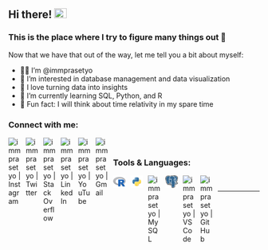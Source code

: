 ## Hi there! <img src="https://c.tenor.com/SNL9_xhZl9oAAAAi/waving-hand-joypixels.gif" width="25" height="20" />

### This is the place where I try to figure many things out :monocle_face:

Now that we have that out of the way, let me tell you a bit about myself:
- :man_technologist: I’m @immprasetyo
- :eyes: I’m interested in database management and data visualization
- :smiling_face_with_three_hearts: I love turning data into insights
- :seedling: I’m currently learning SQL, Python, and R
- :zany_face: Fun fact: I will think about time relativity in my spare time

### Connect with me:
[<img align="left" alt="immprasetyo | Instagram" width="25px" src="https://cdn.jsdelivr.net/npm/simple-icons@v3/icons/instagram.svg" style="padding-right:10px;" />](https://instagram.com/immprasetyo)
[<img align="left" alt="immprasetyo | Twitter" width="25px" src="https://cdn.jsdelivr.net/npm/simple-icons@v3/icons/twitter.svg" style="padding-right:10px;" />](https://twitter.com/in/imamprasetyo)
[<img align="left" alt="immprasetyo | Stack Overflow" width="25px" src="https://cdn.jsdelivr.net/npm/simple-icons@v3/icons/stackoverflow.svg" style="padding-right:10px;" />](https://stackoverflow.com/users/18983641/immprasetyo)
[<img align="left" alt="immprasetyo | LinkedIn" width="25px" src="https://cdn.jsdelivr.net/npm/simple-icons@v3/icons/linkedin.svg" style="padding-right:10px;" />](https://linkedin.com/in/imamprasetyo)
[<img align="left" alt="immprasetyo | YouTube" width="25px" src="https://cdn.jsdelivr.net/npm/simple-icons@v3/icons/youtube.svg" style="padding-right:10px;" />](https://youtube.com/channel/UCvWfjoT6akC8rdUZslq1Onw)
[<img align="left" alt="immprasetyo | Gmail" width="25px" src="https://cdn.jsdelivr.net/npm/simple-icons@v3/icons/gmail.svg" style="padding-right:10px;" />](mailto:mmprsty@gmail.com)

<br />

### Tools & Languages:
[<img align="left" alt="immprasetyo | R" width="25px" src="https://raw.githubusercontent.com/github/explore/80688e429a7d4ef2fca1e82350fe8e3517d3494d/topics/r/r.png" style="padding-right:10px;" />](https://r-project.org)
[<img align="left" alt="immprasetyo | Python" width="25px" src="https://raw.githubusercontent.com/github/explore/80688e429a7d4ef2fca1e82350fe8e3517d3494d/topics/python/python.png" style="padding-right:10px;" />](https://python.org)
[<img align="left" alt="immprasetyo | MySQL" width="25px" src="https://www.mysql.com/common/logos/logo-mysql-170x115.png" style="padding-right:10px;" />](https://mysql.com)
[<img align="left" alt="immprasetyo | PostgreSQL" width="25px" src="https://raw.githubusercontent.com/github/explore/80688e429a7d4ef2fca1e82350fe8e3517d3494d/topics/postgresql/postgresql.png" style="padding-right:10px;" />](https://postgresql.org)
[<img align="left" alt="immprasetyo | VS Code" width="25px" src="https://code.visualstudio.com/assets/images/code-stable.png" style="padding-right:10px;" />](https://code.visualstudio.com)
[<img align="left" alt="immprasetyo | GitHub" width="25px" src="https://upload.wikimedia.org/wikipedia/commons/9/95/Font_Awesome_5_brands_github.svg" style="padding-right:10px;" />](https://github.com)

<br />

---

<!---
immprasetyo/immprasetyo is a ✨ special ✨ repository because its `README.md` (this file) appears on your GitHub profile.
You can click the Preview link to take a look at your changes.
--->
